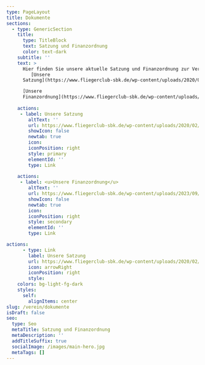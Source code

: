 ```yaml
---
type: PageLayout
title: Dokumente
sections:
  - type: GenericSection
    title:
      type: TitleBlock
      text: Satzung und Finanzordnung
      color: text-dark
    subtitle: ''
    text: >
      Hier finden Sie unsere aktuelle Satzung und Finanzordnung zur Verfügung:<br/>
         [Unsere
      Satzung](https://www.fliegerclub-sbk.de/wp-content/uploads/2020/02/SatzungFCS_12_2019.pdf)<br/><br/>

      [Unsere
      Finanzordnung](https://www.fliegerclub-sbk.de/wp-content/uploads/2023/09/Finanzordnung-des-Fliegerclub-Schoenebeck-2022-06-01.pdf)
    
    actions:
     - label: Unsere Satzung
        altText: ''
        url: https://www.fliegerclub-sbk.de/wp-content/uploads/2020/02/SatzungFCS_12_2019.pdf
        showIcon: false
        newtab: true
        icon: 
        iconPosition: right
        style: primary
        elementId: ''
        type: Link
       
    actions:
     - label: <u>Unsere Finanzordnung</u>
        altText: ''
        url: https://www.fliegerclub-sbk.de/wp-content/uploads/2023/09/Finanzordnung-des-Fliegerclub-Schoenebeck-2022-06-01.pdf
        showIcon: false
        newtab: true
        icon: 
        iconPosition: right
        style: secondary
        elementId: ''
        type: Link

actions:
      - type: Link
        label: Unsere Satzung
        url: https://www.fliegerclub-sbk.de/wp-content/uploads/2020/02/SatzungFCS_12_2019.pdf
        icon: arrowRight
        iconPosition: right
        style: 
    colors: bg-light-fg-dark
    styles:
      self:
        alignItems: center
slug: /verein/dokumente
isDraft: false
seo:
  type: Seo
  metaTitle: Satzung und Finanzordnung
  metaDescription: ''
  addTitleSuffix: true
  socialImage: /images/main-hero.jpg
  metaTags: []
---
```

